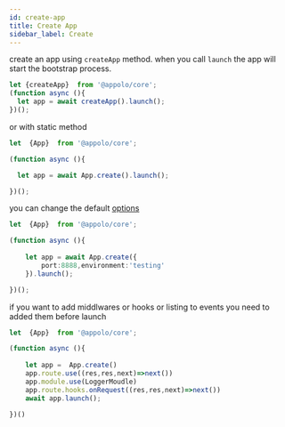 ```yaml
---
id: create-app
title: Create App
sidebar_label: Create
---
```


create an app using `createApp` method.
when you call `launch` the app will start the bootstrap process. 
```typescript
let {createApp}  from '@appolo/core';
(function async (){
  let app = await createApp().launch();
})();
```

or with static method
```typescript
let  {App}  from '@appolo/core';

(function async (){

  let app = await App.create().launch();

})();
```

you can change the default [options](/docs/configuration/options)
```typescript
let  {App}  from '@appolo/core';

(function async (){
  
    let app = await App.create({
        port:8888,environment:'testing'
    }).launch();

})();
```

if you want to add middlwares or hooks or listing to events you need to added them before launch
```typescript
let  {App}  from '@appolo/core';

(function async (){
  
    let app =  App.create()
    app.route.use((res,res,next)=>next())
    app.module.use(LoggerMoudle)
    app.route.hooks.onRequest((res,res,next)=>next())
    await app.launch();

})()
```
